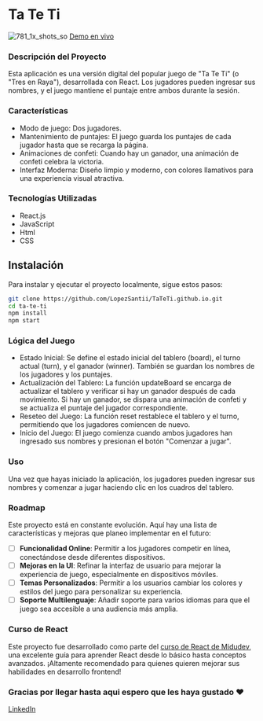 # Ta Te Ti

![781_1x_shots_so](https://github.com/user-attachments/assets/6b6d2262-cf4e-4106-84f1-43ccbe50ba57)
[Demo en vivo](https://ta-te-ti-github-io.vercel.app/)

### Descripción del Proyecto
Esta aplicación es una versión digital del popular juego de "Ta Te Ti" (o "Tres en Raya"), desarrollada con React. Los jugadores pueden ingresar sus nombres, y el juego mantiene el puntaje entre ambos durante la sesión.


### Características
* Modo de juego: Dos jugadores.
* Mantenimiento de puntajes: El juego guarda los puntajes de cada jugador hasta que se recarga la página.
* Animaciones de confeti: Cuando hay un ganador, una animación de confeti celebra la victoria.
* Interfaz Moderna: Diseño limpio y moderno, con colores llamativos para una experiencia visual atractiva.

### Tecnologías Utilizadas
* React.js
* JavaScript
* Html
* CSS

## Instalación
Para instalar y ejecutar el proyecto localmente, sigue estos pasos:

```bash
git clone https://github.com/LopezSantii/TaTeTi.github.io.git
cd ta-te-ti
npm install
npm start
```

### Lógica del Juego
* Estado Inicial: Se define el estado inicial del tablero (board), el turno actual (turn), y el ganador (winner). También se guardan los nombres de los jugadores y los puntajes.
* Actualización del Tablero: La función updateBoard se encarga de actualizar el tablero y verificar si hay un ganador después de cada movimiento. Si hay un ganador, se dispara una animación de confeti y se actualiza el puntaje del jugador correspondiente.
* Reseteo del Juego: La función reset restablece el tablero y el turno, permitiendo que los jugadores comiencen de nuevo.
* Inicio del Juego: El juego comienza cuando ambos jugadores han ingresado sus nombres y presionan el botón "Comenzar a jugar".

### Uso
Una vez que hayas iniciado la aplicación, los jugadores pueden ingresar sus nombres y comenzar a jugar haciendo clic en los cuadros del tablero.

### Roadmap

Este proyecto está en constante evolución. Aquí hay una lista de características y mejoras que planeo implementar en el futuro:

- [ ] **Funcionalidad Online**: Permitir a los jugadores competir en línea, conectándose desde diferentes dispositivos.
- [ ] **Mejoras en la UI**: Refinar la interfaz de usuario para mejorar la experiencia de juego, especialmente en dispositivos móviles.
- [ ] **Temas Personalizados**: Permitir a los usuarios cambiar los colores y estilos del juego para personalizar su experiencia.
- [ ] **Soporte Multilenguaje**: Añadir soporte para varios idiomas para que el juego sea accesible a una audiencia más amplia.

### Curso de React
Este proyecto fue desarrollado como parte del [curso de React de Midudev](https://www.youtube.com/watch?v=qkzcjwnueLA&list=PLUofhDIg_38q4D0xNWp7FEHOTcZhjWJ29&index=2), una excelente guía para aprender React desde lo básico hasta conceptos avanzados. ¡Altamente recomendado para quienes quieren mejorar sus habilidades en desarrollo frontend!

### Gracias por llegar hasta aqui espero que les haya gustado ❤
[LinkedIn](https://www.linkedin.com/in/santiago-lopez-3962a4234/)
